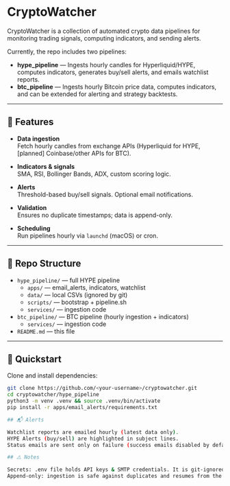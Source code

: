 # CryptoWatcher

CryptoWatcher is a collection of automated crypto data pipelines for monitoring trading signals, computing indicators, and sending alerts.

Currently, the repo includes two pipelines:

- **hype_pipeline** — Ingests hourly candles for Hyperliquid/HYPE, computes indicators, generates buy/sell alerts, and emails watchlist reports.
- **btc_pipeline** — Ingests hourly Bitcoin price data, computes indicators, and can be extended for alerting and strategy backtests.

---

## 🔧 Features

- **Data ingestion**  
  Fetch hourly candles from exchange APIs (Hyperliquid for HYPE, [planned] Coinbase/other APIs for BTC).

- **Indicators & signals**  
  SMA, RSI, Bollinger Bands, ADX, custom scoring logic.

- **Alerts**  
  Threshold-based buy/sell signals. Optional email notifications.

- **Validation**  
  Ensures no duplicate timestamps; data is append-only.

- **Scheduling**  
  Run pipelines hourly via `launchd` (macOS) or cron.

---

## 📂 Repo Structure

- `hype_pipeline/` — full HYPE pipeline  
  - `apps/` — email_alerts, indicators, watchlist  
  - `data/` — local CSVs (ignored by git)  
  - `scripts/` — bootstrap + pipeline.sh  
  - `services/` — ingestion code  
- `btc_pipeline/` — BTC pipeline (hourly ingestion + indicators)  
  - `services/` — ingestion code  
- `README.md` — this file  



---

## 🚀 Quickstart

Clone and install dependencies:
```bash
git clone https://github.com/<your-username>/cryptowatcher.git
cd cryptowatcher/hype_pipeline
python3 -m venv .venv && source .venv/bin/activate
pip install -r apps/email_alerts/requirements.txt

## 📬 Alerts

Watchlist reports are emailed hourly (latest data only).
HYPE Alerts (buy/sell) are highlighted in subject lines.
Status emails are sent only on failure (success emails disabled by default).

## ⚠️ Notes

Secrets: .env file holds API keys & SMTP credentials. It is git-ignored — create your own based on .env.example.
Append-only: ingestion is safe against duplicates and resumes from the last timestamp.
